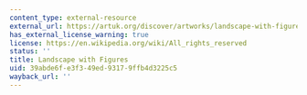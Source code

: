 ```yaml
---
content_type: external-resource
external_url: https://artuk.org/discover/artworks/landscape-with-figures-39828#
has_external_license_warning: true
license: https://en.wikipedia.org/wiki/All_rights_reserved
status: ''
title: Landscape with Figures
uid: 39abde6f-e3f3-49ed-9317-9ffb4d3225c5
wayback_url: ''
---
```

